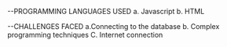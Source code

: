 --PROGRAMMING LANGUAGES USED
a. Javascript
b. HTML


--CHALLENGES FACED
a.Connecting to the database
b. Complex programming techniques
C. Internet connection